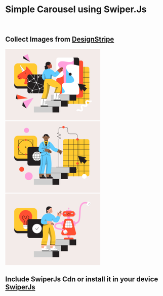 <h1>Simple Carousel using Swiper.Js</h1>
<br>
<h2><b>Collect Images from <a href='https://designstripe.com/'>DesignStripe</a></b></h2>

<img src="images/slide__1.png" width="300" /> <img src="images/slide__2.png" width="300" /> <img src="images/slide__3.png" width="300" />

<h2><b>Include SwiperJs Cdn or install it in your device <a href='https://swiperjs.com/'>SwiperJs</a></b></h2>
